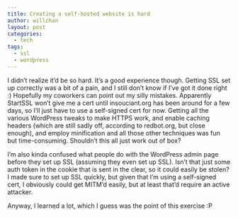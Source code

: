 ```yaml
---
title: Creating a self-hosted website is hard
author: willchan
layout: post
categories:
  - tech
tags:
  - ssl
  - wordpress
---
```

I didn’t realize it’d be so hard. It’s a good experience though. Getting SSL set up correctly was a bit of a pain, and I still don’t know if I’ve got it done right :) Hopefully my coworkers can point out my silly mistakes. Apparently StartSSL won’t give me a cert until insouciant.org has been around for a few days, so I’ll just have to use a self-signed cert for now. Getting all the various WordPress tweaks to make HTTPS work, and enable caching headers (which are still sadly off, according to redbot.org, but close enough), and employ minification and all those other techniques was fun but time-consuming. Shouldn’t this all just work out of box?

I’m also kinda confused what people do with the WordPress admin page before they set up SSL (assuming they even set up SSL). Isn’t that just some auth token in the cookie that is sent in the clear, so it could easily be stolen? I made sure to set up SSL quickly, but given that I’m using a self-signed cert, I obviously could get MITM’d easily, but at least that’d require an active attacker.

Anyway, I learned a lot, which I guess was the point of this exercise :P
